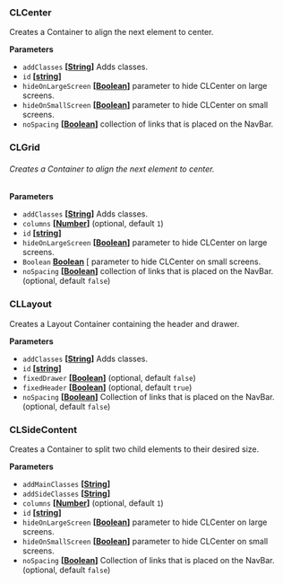 ### CLCenter



Creates a Container to align the next element to center.

**Parameters**

-   `addClasses` **\[[String](https://developer.mozilla.org/en-US/docs/Web/JavaScript/Reference/Global_Objects/String)]** Adds classes.
-   `id` **\[[string](https://developer.mozilla.org/en-US/docs/Web/JavaScript/Reference/Global_Objects/String)]**
-   `hideOnLargeScreen` **\[[Boolean](https://developer.mozilla.org/en-US/docs/Web/JavaScript/Reference/Global_Objects/Boolean)]** parameter to hide CLCenter on large screens.
-   `hideOnSmallScreen` **\[[Boolean](https://developer.mozilla.org/en-US/docs/Web/JavaScript/Reference/Global_Objects/Boolean)]** parameter to hide CLCenter on small screens.
-   `noSpacing` **\[[Boolean](https://developer.mozilla.org/en-US/docs/Web/JavaScript/Reference/Global_Objects/Boolean)]** collection of links that is placed on the NavBar.
### CLGrid



###### Creates a Container to align the next element to center.

**Parameters**

-   `addClasses` **\[[String](https://developer.mozilla.org/en-US/docs/Web/JavaScript/Reference/Global_Objects/String)]** Adds classes.
-   `columns` **\[[Number](https://developer.mozilla.org/en-US/docs/Web/JavaScript/Reference/Global_Objects/Number)]**  (optional, default `1`)
-   `id` **\[[string](https://developer.mozilla.org/en-US/docs/Web/JavaScript/Reference/Global_Objects/String)]**
-   `hideOnLargeScreen` **\[[Boolean](https://developer.mozilla.org/en-US/docs/Web/JavaScript/Reference/Global_Objects/Boolean)]** parameter to hide CLCenter on large screens.
-   `Boolean` **[Boolean](https://developer.mozilla.org/en-US/docs/Web/JavaScript/Reference/Global_Objects/Boolean)** \[ parameter to hide CLCenter on small screens.
-   `noSpacing` **\[[Boolean](https://developer.mozilla.org/en-US/docs/Web/JavaScript/Reference/Global_Objects/Boolean)]** collection of links that is placed on the NavBar. (optional, default `false`)
### CLLayout



Creates a Layout Container containing the header and drawer.

**Parameters**

-   `addClasses` **\[[String](https://developer.mozilla.org/en-US/docs/Web/JavaScript/Reference/Global_Objects/String)]** Adds classes.
-   `id` **\[[string](https://developer.mozilla.org/en-US/docs/Web/JavaScript/Reference/Global_Objects/String)]**
-   `fixedDrawer` **\[[Boolean](https://developer.mozilla.org/en-US/docs/Web/JavaScript/Reference/Global_Objects/Boolean)]**  (optional, default `false`)
-   `fixedHeader` **\[[Boolean](https://developer.mozilla.org/en-US/docs/Web/JavaScript/Reference/Global_Objects/Boolean)]**  (optional, default `true`)
-   `noSpacing` **\[[Boolean](https://developer.mozilla.org/en-US/docs/Web/JavaScript/Reference/Global_Objects/Boolean)]** Collection of links that is placed on the NavBar. (optional, default `false`)

### CLSideContent



Creates a Container to split two child elements to their desired size.

**Parameters**

-   `addMainClasses` **\[[String](https://developer.mozilla.org/en-US/docs/Web/JavaScript/Reference/Global_Objects/String)]**
-   `addSideClasses` **\[[String](https://developer.mozilla.org/en-US/docs/Web/JavaScript/Reference/Global_Objects/String)]**
-   `columns` **\[[Number](https://developer.mozilla.org/en-US/docs/Web/JavaScript/Reference/Global_Objects/Number)]**  (optional, default `1`)
-   `id` **\[[string](https://developer.mozilla.org/en-US/docs/Web/JavaScript/Reference/Global_Objects/String)]**
-   `hideOnLargeScreen` **\[[Boolean](https://developer.mozilla.org/en-US/docs/Web/JavaScript/Reference/Global_Objects/Boolean)]** parameter to hide CLCenter on large screens.
-   `hideOnSmallScreen` **\[[Boolean](https://developer.mozilla.org/en-US/docs/Web/JavaScript/Reference/Global_Objects/Boolean)]** parameter to hide CLCenter on small screens.
-   `noSpacing` **\[[Boolean](https://developer.mozilla.org/en-US/docs/Web/JavaScript/Reference/Global_Objects/Boolean)]** Collection of links that is placed on the NavBar. (optional, default `false`)
